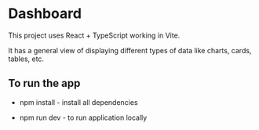 # Dashboard

This project uses React + TypeScript working in Vite.

It has a general view of displaying different types of data like charts, cards, tables, etc.

## To run the app

- npm install - install all dependencies

- npm run dev - to run application locally
